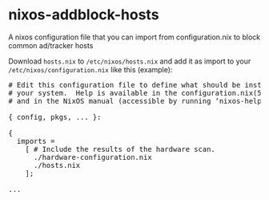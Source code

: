 # nixos-addblock-hosts
A nixos configuration file that you can import from configuration.nix to block common ad/tracker hosts

Download <code>hosts.nix</code> to <code>/etc/nixos/hosts.nix</code> and add it as import to your <code>/etc/nixos/configuration.nix</code> like this (example):

<pre>
# Edit this configuration file to define what should be installed on
# your system.  Help is available in the configuration.nix(5) man page
# and in the NixOS manual (accessible by running ‘nixos-help’).

{ config, pkgs, ... }:

{
  imports =
    [ # Include the results of the hardware scan.
      ./hardware-configuration.nix
      ./hosts.nix
    ];

...
</pre>
